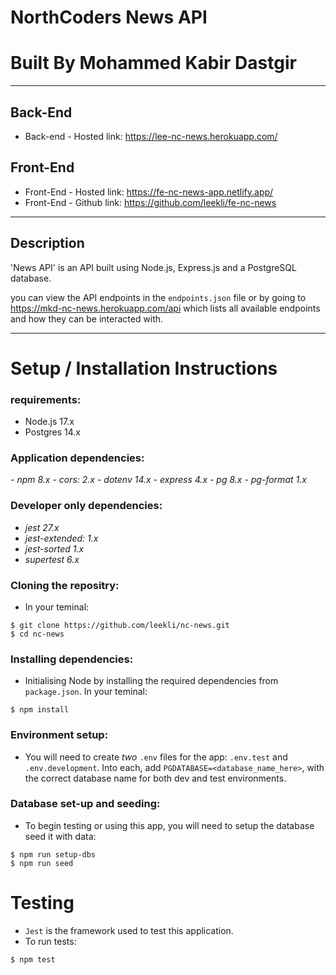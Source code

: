 # **NorthCoders News API**

# **Built By Mohammed Kabir Dastgir**

---

## **Back-End**

- Back-end - Hosted link: https://lee-nc-news.herokuapp.com/

## **Front-End**

- Front-End - Hosted link: https://fe-nc-news-app.netlify.app/
- Front-End - Github link: https://github.com/leekli/fe-nc-news

---

## **Description**

'News API' is an API built using Node.js, Express.js and a PostgreSQL database.

you can view the API endpoints in the `endpoints.json` file or by going to https://mkd-nc-news.herokuapp.com/api which lists all available endpoints and how they can be interacted with.

---

# **Setup / Installation Instructions**

### **requirements:**

- Node.js 17.x
- Postgres 14.x

### **Application dependencies:**

<i>
- npm 8.x
- cors: 2.x
- dotenv 14.x
- express 4.x
- pg 8.x
- pg-format 1.x
  </i>

### **Developer only dependencies:**

<i>

- jest 27.x
- jest-extended: 1.x
- jest-sorted 1.x
- supertest 6.x
  </i>

### **Cloning the repositry:**

- In your teminal:

```
$ git clone https://github.com/leekli/nc-news.git
$ cd nc-news
```

### **Installing dependencies:**

- Initialising Node by installing the required dependencies from `package.json`. In your teminal:

```
$ npm install
```

### **Environment setup:**

- You will need to create _two_ `.env` files for the app: `.env.test` and `.env.development`. Into each, add `PGDATABASE=<database_name_here>`, with the correct database name for both dev and test environments.

### **Database set-up and seeding:**

- To begin testing or using this app, you will need to setup the database seed it with data:

```
$ npm run setup-dbs
$ npm run seed
```

# **Testing**

- `Jest` is the framework used to test this application.
- To run tests:

```
$ npm test
```
